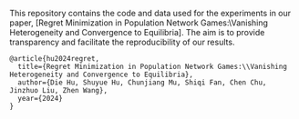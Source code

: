 This repository contains the code and data used for the experiments in our paper, 
[Regret Minimization in Population Network Games:\\Vanishing Heterogeneity and Convergence to Equilibria]. 
The aim is to provide transparency and facilitate the reproducibility of our results.
```
@article{hu2024regret,
  title={Regret Minimization in Population Network Games:\\Vanishing Heterogeneity and Convergence to Equilibria},
  author={Die Hu, Shuyue Hu, Chunjiang Mu, Shiqi Fan, Chen Chu, Jinzhuo Liu, Zhen Wang},
  year={2024}
}
```
